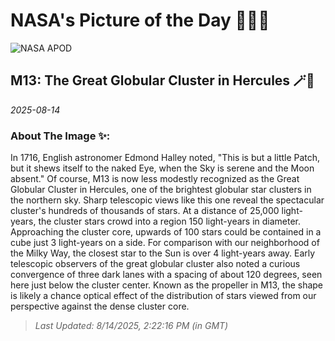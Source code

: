
# NASA's Picture of the Day 🧑‍🚀💫

  ![NASA APOD](https://apod.nasa.gov/apod/image/2508/lrg_ngc6205.jpg)
  
  ## M13: The Great Globular Cluster in Hercules 🪄🌌
  
  _2025-08-14_
  
  ### About The Image ✨: 
  
  In 1716, English astronomer Edmond Halley noted, "This is but a little Patch, but it shews itself to the naked Eye, when the Sky is serene and the Moon absent." Of course, M13 is now less modestly recognized as the Great Globular Cluster in Hercules, one of the brightest globular star clusters in the northern sky. Sharp telescopic views like this one reveal the spectacular cluster's hundreds of thousands of stars. At a distance of 25,000 light-years, the cluster stars crowd into a region 150 light-years in diameter. Approaching the cluster core, upwards of 100 stars could be contained in a cube just 3 light-years on a side. For comparison with our neighborhood of the Milky Way, the closest star to the Sun is over 4 light-years away. Early telescopic observers of the great globular cluster also noted a curious convergence of three dark lanes with a spacing of about 120 degrees, seen here just below the cluster center.  Known as the propeller in M13, the shape is likely a chance optical effect of the distribution of stars viewed from our perspective against the dense cluster core.
  
  
  
  > _Last Updated: 8/14/2025, 2:22:16 PM (in GMT)_
  